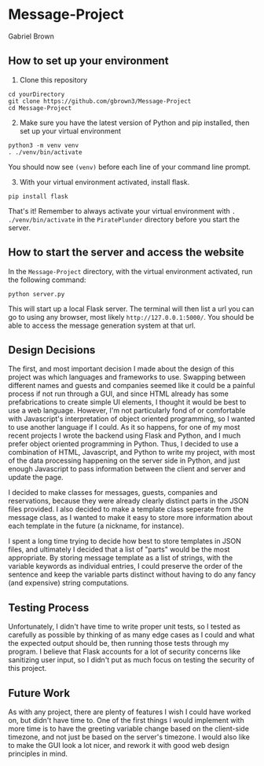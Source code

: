 # Message-Project
Gabriel Brown

## How to set up your environment
1. Clone this repository
```
cd yourDirectory
git clone https://github.com/gbrown3/Message-Project
cd Message-Project
```
2. Make sure you have the latest version of Python and pip installed, then set up your virtual environment
```
python3 -m venv venv
. ./venv/bin/activate
```
You should now see `(venv)` before each line of your command line prompt.  

3. With your virtual environment activated, install flask.
```
pip install flask
```

That's it! Remember to always activate your virtual environment with `. ./venv/bin/activate` in the `PiratePlunder` directory before you start the server.

## How to start the server and access the website

In the `Message-Project` directory, with the virtual environment activated, run the following command:
```
python server.py
```

This will start up a local Flask server. The terminal will then list a url you can go to using any browser, most likely `http://127.0.0.1:5000/`. You should be able to access the message generation system at that url. 

## Design Decisions

The first, and most important decision I made about the design of this project was which languages and frameworks to use. Swapping between different names and guests and companies seemed like it could be a painful process if not run through a GUI, and since HTML already has some prefabrications to create simple UI elements, I thought it would be best to use a web language. However, I'm not particularly fond of or comfortable with Javascript's interpretation of object oriented programming, so I wanted to use another language if I could. As it so happens, for one of my most recent projects I wrote the backend using Flask and Python, and I much prefer object oriented programming in Python. Thus, I decided to use a combination of HTML, Javascript, and Python to write my project, with most of the data processing happening on the server side in Python, and just enough Javascript to pass information between the client and server and update the page. 

I decided to make classes for messages, guests, companies and reservations, because they were already clearly distinct parts in the JSON files provided. I also decided to make a template class seperate from the message class, as I wanted to make it easy to store more information about each template in the future (a nickname, for instance). 

I spent a long time trying to decide how best to store templates in JSON files, and ultimately I decided that a list of "parts" would be the most appropriate. By storing message template as a list of strings, with the variable keywords as individual entries, I could preserve the order of the sentence and keep the variable parts distinct without having to do any fancy (and expensive) string computations. 

## Testing Process

Unfortunately, I didn't have time to write proper unit tests, so I tested as carefully as possible by thinking of as many edge cases as I could and what the expected output should be, then running those tests through my program. I believe that Flask accounts for a lot of security concerns like sanitizing user input, so I didn't put as much focus on testing the security of this project.

## Future Work

As with any project, there are plenty of features I wish I could have worked on, but didn't have time to. One of the first things I would implement with more time is to have the greeting variable change based on the client-side timezone, and not just be based on the server's timezone. I would also like to make the GUI look a lot nicer, and rework it with good web design principles in mind.
